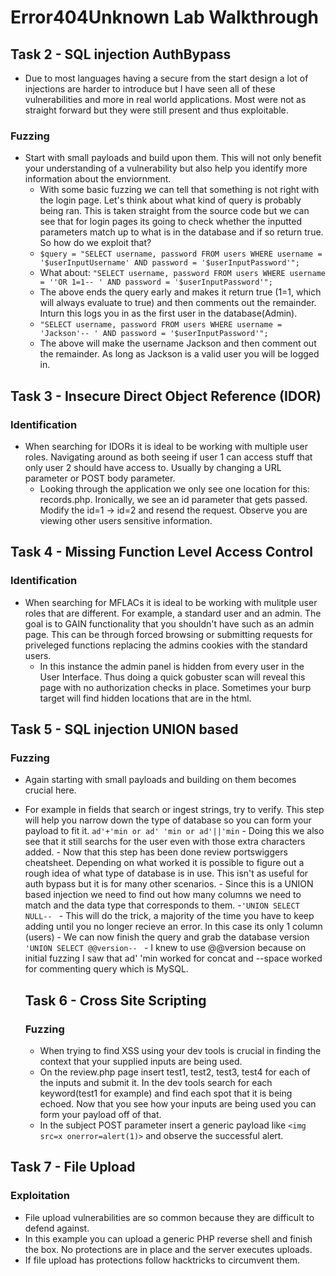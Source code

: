 # Error404Unknown Lab Walkthrough
## Task 2 - SQL injection AuthBypass
- Due to most languages having a secure from the start design a lot of injections are harder to introduce but I have seen all of these vulnerabilities and more in real world applications. Most were not as straight forward but they were still present and thus exploitable.
### Fuzzing
- Start with small payloads and build upon them. This will not only benefit your understanding of a vulnerability but also help you identify more information about the enviornment.
   - With some basic fuzzing we can tell that something is not right with the login page. Let's think about what kind of query is probably being ran. This is taken straight from the source code but we can see that for login pages its going to check whether the inputted parameters match up to what is in the database and if so return true. So how do we exploit that?
   - ``` $query = "SELECT username, password FROM users WHERE username = '$userInputUsername' AND password = '$userInputPassword'"; ```
   - What about: ``` "SELECT username, password FROM users WHERE username = ''OR 1=1-- ' AND password = '$userInputPassword'"; ```
   - The above ends the query early and makes it return true (1=1, which will always evaluate to true) and then comments out the remainder. Inturn this logs you in as the first user in the database(Admin).
   - ``` "SELECT username, password FROM users WHERE username = 'Jackson'-- ' AND password = '$userInputPassword'"; ```
   - The above will make the username Jackson and then comment out the remainder. As long as Jackson is a valid user you will be logged in.
 
## Task 3 - Insecure Direct Object Reference (IDOR)
### Identification
- When searching for IDORs it is ideal to be working with multiple user roles. Navigating around as both seeing if user 1 can access stuff that only user 2 should have access to. Usually by changing a URL parameter or POST body parameter.
    - Looking through the application we only see one location for this: records.php. Ironically, we see an id parameter that gets passed. Modify the id=1 -> id=2 and resend the request. Observe you are viewing other users sensitive information.
 
## Task 4 - Missing Function Level Access Control
### Identification
- When searching for MFLACs it is ideal to be working with mulitple user roles that are different. For example, a standard user and an admin. The goal is to GAIN functionality that you shouldn't have such as an admin page. This can be through forced browsing or submitting requests for priveleged functions replacing the admins cookies with the standard users.
    - In this instance the admin panel is hidden from every user in the User Interface. Thus doing a quick gobuster scan will reveal this page with no authorization checks in place. Sometimes your burp target will find hidden locations that are in the html.

## Task 5 - SQL injection UNION based
### Fuzzing
- Again starting with small payloads and building on them becomes crucial here.
- For example in fields that search or ingest strings, try to verify. This step will help you narrow down the type of database so you can form your payload to fit it.
       ```ad'+'min or ad' 'min or ad'||'min```
           - Doing this we also see that it still searchs for the user even with those extra characters added.
       - Now that this step has been done review portswiggers cheatsheet. Depending on what worked it is possible to figure out a rough idea of what type of database is in use. This isn't as useful for auth bypass but it is for many other scenarios.
       - Since this is a UNION based injection we need to find out how many columns we need to match and the data type that corresponds to them.
           -```'UNION SELECT NULL-- ```
                 - This will do the trick, a majority of the time you have to keep adding until you no longer recieve an error. In this case its only 1 column (users)
        - We can now finish the query and grab the database version
           ```'UNION SELECT @@version-- ```
        - I knew to use @@version because on initial fuzzing I saw that ad' 'min worked for concat and --space worked for commenting query which is MySQL.

  ## Task 6 - Cross Site Scripting
  ### Fuzzing
  - When trying to find XSS using your dev tools is crucial in finding the context that your supplied inputs are being used.
  - On the review.php page insert test1, test2, test3, test4 for each of the inputs and submit it. In the dev tools search for each keyword(test1 for example) and find each spot that it is being echoed. Now that you see how your inputs are being used you can form your payload off of that.
  - In the subject POST parameter insert a generic payload like ```<img src=x onerror=alert(1)>``` and observe the successful alert.

## Task 7 - File Upload
### Exploitation
- File upload vulnerabilities are so common because they are difficult to defend against.
- In this example you can upload a generic PHP reverse shell and finish the box. No protections are in place and the server executes uploads.
- If file upload has protections follow hacktricks to circumvent them.





































